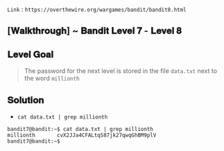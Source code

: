 `Link` : `https://overthewire.org/wargames/bandit/bandit8.html`

## [𝐖𝐚𝐥𝐤𝐭𝐡𝐫𝐨𝐮𝐠𝐡] ~ 𝐁𝐚𝐧𝐝𝐢𝐭 𝐋𝐞𝐯𝐞𝐥 𝟕 - 𝐋𝐞𝐯𝐞𝐥 𝟖
## 𝐋𝐞𝐯𝐞𝐥 𝐆𝐨𝐚𝐥
> The password for the next level is stored in the file `data.txt` next to the word `millionth`

## 𝐒𝐨𝐥𝐮𝐭𝐢𝐨𝐧

- `cat data.txt | grep millionth`

```
bandit7@bandit:~$ cat data.txt | grep millionth
millionth       cvX2JJa4CFALtqS87jk27qwqGhBM9plV
bandit7@bandit:~$ 
```
